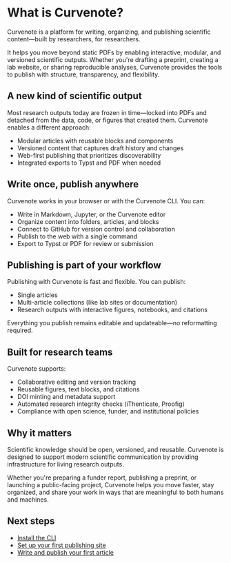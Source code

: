 # What is Curvenote?

Curvenote is a platform for writing, organizing, and publishing scientific content—built by researchers, for researchers.

It helps you move beyond static PDFs by enabling interactive, modular, and versioned scientific outputs. Whether you're drafting a preprint, creating a lab website, or sharing reproducible analyses, Curvenote provides the tools to publish with structure, transparency, and flexibility.

## A new kind of scientific output

Most research outputs today are frozen in time—locked into PDFs and detached from the data, code, or figures that created them. Curvenote enables a different approach:

- Modular articles with reusable blocks and components
- Versioned content that captures draft history and changes
- Web-first publishing that prioritizes discoverability
- Integrated exports to Typst and PDF when needed

## Write once, publish anywhere

Curvenote works in your browser or with the Curvenote CLI. You can:

- Write in Markdown, Jupyter, or the Curvenote editor
- Organize content into folders, articles, and blocks
- Connect to GitHub for version control and collaboration
- Publish to the web with a single command
- Export to Typst or PDF for review or submission

## Publishing is part of your workflow

Publishing with Curvenote is fast and flexible. You can publish:

- Single articles
- Multi-article collections (like lab sites or documentation)
- Research outputs with interactive figures, notebooks, and citations

Everything you publish remains editable and updateable—no reformatting required.

## Built for research teams

Curvenote supports:

- Collaborative editing and version tracking
- Reusable figures, text blocks, and citations
- DOI minting and metadata support
- Automated research integrity checks (iThenticate, Proofig)
- Compliance with open science, funder, and institutional policies

## Why it matters

Scientific knowledge should be open, versioned, and reusable. Curvenote is designed to support modern scientific communication by providing infrastructure for living research outputs.

Whether you're preparing a funder report, publishing a preprint, or launching a public-facing project, Curvenote helps you move faster, stay organized, and share your work in ways that are meaningful to both humans and machines.

## Next steps

- [Install the CLI](../tutorials/install-cli.md)
- [Set up your first publishing site](../tutorials/setup-site.md)
- [Write and publish your first article](../tutorials/publish-first-article.md)
